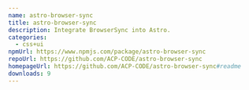```yaml
---
name: astro-browser-sync
title: astro-browser-sync
description: Integrate BrowserSync into Astro.
categories:
  - css+ui
npmUrl: https://www.npmjs.com/package/astro-browser-sync
repoUrl: https://github.com/ACP-CODE/astro-browser-sync
homepageUrl: https://github.com/ACP-CODE/astro-browser-sync#readme
downloads: 9
---
```

